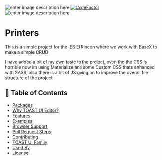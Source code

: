 ![enter image description here](https://img.shields.io/badge/Author-Meganitrospeed-red) [![CodeFactor](https://www.codefactor.io/repository/github/meganitrospeed/printers/badge)](https://www.codefactor.io/repository/github/meganitrospeed/printers) ![enter image description here](https://img.shields.io/maintenance/yes/2020)
# Printers
This is a simple project for the IES El Rincon where we work with BaseX to make a simple CRUD

I have added a bit of my own taste to the project, even tho the CSS is horrible now im using Materialize and some Custom CSS thats enhanced with SASS, also there is a bit of JS going on to improve the overall file structure of the project

## 🚩 Table of Contents

- [Packages](#-packages)
- [Why TOAST UI Editor?](#-why-toast-ui-editor)
- [Features](#-features)
- [Examples](#-examples)
- [Browser Support](#-browser-support)
- [Pull Request Steps](#-pull-request-steps)
- [Contributing](#-contributing)
- [TOAST UI Family](#-toast-ui-family)
- [Used By](#-used-by)
- [License](#-license)

